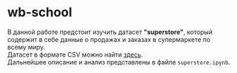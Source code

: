 # wb-school
В данной работе предстоит изучить датасет __"superstore"__, который содержит в себе данные о продажах и заказах в супермаркете по всему миру.\
Датасет в формате CSV можно найти [здесь](https://www.kaggle.com/datasets/fatihilhan/global-superstore-dataset/data).\
Дальнейшее описание и анализ представлены в файле `superstore.ipynb`.
